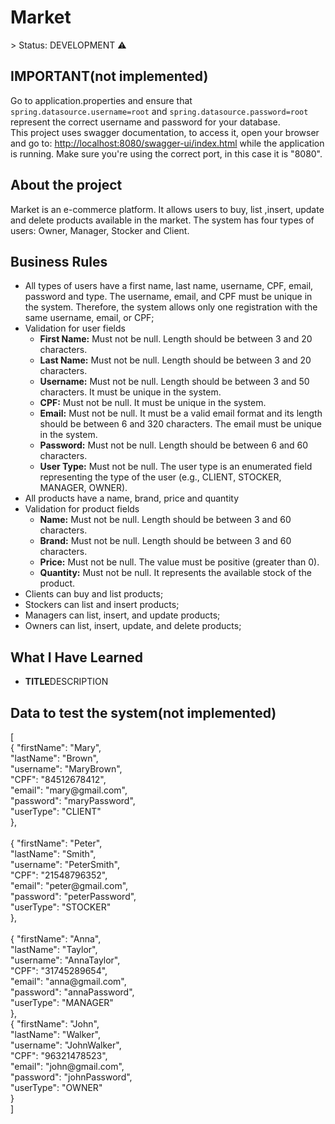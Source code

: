 <h1>Market</h1>
> Status: DEVELOPMENT ⚠️


<h2>IMPORTANT(not implemented)</h2>
<p>
Go to application.properties and ensure that <code>spring.datasource.username=root</code> and
<code>spring.datasource.password=root</code> represent the correct username and password for your database.<br>
This project uses swagger documentation, to access it, open your browser and go
to: <a href="http://localhost:8080/swagger-ui/index.html">http://localhost:8080/swagger-ui/index.html</a> 
while the application is running. Make sure you're using the correct port, in this case it is "8080".
</p>

<h2>About the project</h2>
<p>
Market is an e-commerce platform. It allows users to buy, list ,insert, update and delete products available in the 
market. The system has four types of users: Owner, Manager, Stocker and Client.
</p>


<h2>Business Rules</h2>
<ul> 
    <li>All types of users have a first name, last name, username, CPF, email, password and type. The username, email, 
        and CPF must be unique in the system. Therefore, the system allows only one registration with the same username, 
        email, or CPF;</li>
    <li>Validation for user fields
        <ul>
            <li><strong>First Name:</strong> Must not be null. Length should be between 3 and 20 characters.</li>
            <li><strong>Last Name:</strong> Must not be null. Length should be between 3 and 20 characters.</li>
            <li><strong>Username:</strong> Must not be null. Length should be between 3 and 50 characters. It must be unique in the system.</li>
            <li><strong>CPF:</strong> Must not be null. It must be unique in the system.</li>
            <li><strong>Email:</strong> Must not be null. It must be a valid email format and its length should be between 6 and 320 characters. The email must be unique in the system.</li>
            <li><strong>Password:</strong> Must not be null. Length should be between 6 and 60 characters.</li>
            <li><strong>User Type:</strong> Must not be null. The user type is an enumerated field representing the type of the user (e.g., CLIENT, STOCKER, MANAGER, OWNER).</li>
        </ul>
    </li>
    <li>All products have a name, brand, price and quantity</li>
    <li>Validation for product fields
        <ul>
            <li><strong>Name:</strong> Must not be null. Length should be between 3 and 60 characters.</li>
            <li><strong>Brand:</strong> Must not be null. Length should be between 3 and 60 characters.</li>
            <li><strong>Price:</strong> Must not be null. The value must be positive (greater than 0).</li>
            <li><strong>Quantity:</strong> Must not be null. It represents the available stock of the product.</li>
        </ul>
    </li>
    <li>Clients can buy and list products;</li>
    <li>Stockers can list and insert products;</li>
    <li>Managers can list, insert, and update products;</li>
    <li>Owners can list, insert, update, and delete products;</li>
</ul>


<h2>What I Have Learned</h2>
<ul>
  <li><strong>TITLE</strong>DESCRIPTION</li>
</ul>


<h2>Data to test the system(not implemented)</h2>
<p>
[<br>
    {
        "firstName": "Mary",<br>
        "lastName": "Brown",<br>
        "username": "MaryBrown",<br>
        "CPF": "84512678412",<br>
        "email": "mary@gmail.com",<br>
        "password": "maryPassword",<br>
        "userType": "CLIENT"<br>
    },<br><br>
    {
        "firstName": "Peter",<br>
        "lastName": "Smith",<br>
        "username": "PeterSmith",<br>
        "CPF": "21548796352",<br>
        "email": "peter@gmail.com",<br>
        "password": "peterPassword",<br>
        "userType": "STOCKER"<br>
    },<br><br>
    {
        "firstName": "Anna",<br>
        "lastName": "Taylor",<br>
        "username": "AnnaTaylor",<br>
        "CPF": "31745289654",<br>
        "email": "anna@gmail.com",<br>
        "password": "annaPassword",<br>
        "userType": "MANAGER"<br>
    },<br>
    {
        "firstName": "John",<br>
        "lastName": "Walker",<br>
        "username": "JohnWalker",<br>
        "CPF": "96321478523",<br>
        "email": "john@gmail.com",<br>
        "password": "johnPassword",<br>
        "userType": "OWNER"<br>
    }<br>
]
</p>
